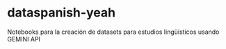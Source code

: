 # dataspanish-yeah
Notebooks para la creación de datasets para estudios lingüísticos usando GEMINI API
